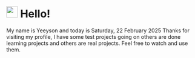  <h1>
    <img src="https://emojis.slackmojis.com/emojis/images/1643510097/45343/hi.gif?1643510097" width="30"/> 
    Hello!
 </h1>
 <p>
    My name is Yeeyson and today is Saturday, 22 February 2025
    Thanks for visiting my profile, I have some test projects going on others are done learning projects and others are real projects.
    Feel free to watch and use them.
 </p>
